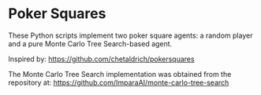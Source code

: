 # Poker Squares

These Python scripts implement two poker square agents: a random player and a pure Monte Carlo Tree Search-based agent.

Inspired by: https://github.com/chetaldrich/pokersquares

The Monte Carlo Tree Search implementation was obtained from the repository at: https://github.com/ImparaAI/monte-carlo-tree-search
